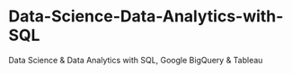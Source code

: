 # Data-Science-Data-Analytics-with-SQL
Data Science &amp; Data Analytics with SQL, Google BigQuery &amp; Tableau
